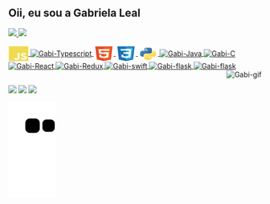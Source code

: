 ## Oii, eu sou a Gabriela Leal
 <div>
  <a href="https://github.com/gabimirandaleal">
  <img height="180em" src="https://github-readme-stats.vercel.app/api?username=gabimirandaleal&show_icons=true&theme=dracula&commits=true&count_private=true"/>
  <img height="180em" src="https://github-readme-stats.vercel.app/api/top-langs/?username=gabimirandaleal&layout=compact&langs_count=15&hide=less&theme=dracula"/> 
</div>
<div style="display: inline_block"><br>
  <img align="center" alt="Gabi-Js" height="30" width="40" src="https://raw.githubusercontent.com/devicons/devicon/master/icons/javascript/javascript-plain.svg">
  <img align="center" alt="Gabi-Typescript" height="30" width="40" src="https://cdn.jsdelivr.net/gh/devicons/devicon/icons/typescript/typescript-original.svg">
  <img align="center" alt="Gabi-HTML" height="30" width="40" src="https://raw.githubusercontent.com/devicons/devicon/master/icons/html5/html5-original.svg">
  <img align="center" alt="Gabi-CSS" height="30" width="40" src="https://raw.githubusercontent.com/devicons/devicon/master/icons/css3/css3-original.svg">
  <img align="center" alt="Gabi-Python" height="30" width="40" src="https://raw.githubusercontent.com/devicons/devicon/master/icons/python/python-original.svg">
  <img align="center" alt="Gabi-Java" height="30" width="40" src="https://cdn.jsdelivr.net/gh/devicons/devicon/icons/java/java-original.svg">
  <img align="center" alt="Gabi-C" height="30" width="40" src="https://cdn.jsdelivr.net/gh/devicons/devicon/icons/c/c-original.svg">
  <img align="center" alt="Gabi-React" height="30" width="40" src="https://cdn.jsdelivr.net/gh/devicons/devicon/icons/react/react-original.svg">
 <img align="center" alt="Gabi-Redux" height="30" width="40" src="https://cdn.jsdelivr.net/gh/devicons/devicon/icons/redux/redux-original.svg">

  <img align="center" alt="Gabi-swift" height="30" width="40" src="https://cdn.jsdelivr.net/gh/devicons/devicon/icons/swift/swift-original.svg" />
    
  <img align="center" alt="Gabi-flask" height="30" width="40" src="https://cdn.jsdelivr.net/gh/devicons/devicon/icons/flask/flask-original.svg" />
  
  <img align="center" alt="Gabi-flask" height="30" width="40" src="https://cdn.jsdelivr.net/gh/devicons/devicon/icons/postgresql/postgresql-original.svg" />
                  
  <br>
  <img align="right" alt="Gabi-gif" height="250" margin-top="10px" src="https://i.pinimg.com/originals/1f/74/09/1f7409b3a39288a2afac879dff27dbd0.gif">
</div> 
  
  ##
 
<div> 
  <a href="https://instagram.com/gabimirandaleal" target="_blank"><img src="https://img.shields.io/badge/-Instagram-%23E4405F?style=for-the-badge&logo=instagram&logoColor=white" target="_blank"></a>
  <a href = "mailto:gabriela.m.leal37@gmail.com"><img src="https://img.shields.io/badge/-Gmail-%23333?style=for-the-badge&logo=gmail&logoColor=white" target="_blank"></a>
  <a href="https://www.linkedin.com/in/gabimirandaleal/" target="_blank"><img src="https://img.shields.io/badge/-LinkedIn-%230077B5?style=for-the-badge&logo=linkedin&logoColor=white" target="_blank"></a> 
 
  ![Snake animation](https://github.com/rafaballerini/rafaballerini/blob/output/github-contribution-grid-snake.svg)
 
